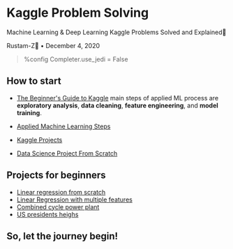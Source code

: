 # Kaggle Problem Solving
Machine Learning & Deep Learning Kaggle Problems Solved and Explained🎯

Rustam-Z🚀 • December 4, 2020

> %config Completer.use_jedi = False

## How to start
- [The Beginner's Guide to Kaggle](https://elitedatascience.com/beginner-kaggle) main steps of applied ML process are **exploratory analysis**, **data cleaning**, **feature engineering**, and **model training**.
- [Applied Machine Learning Steps](https://machinelearningmastery.com/start-here)

- [Kaggle Projects](https://youtube.com/playlist?list=PL2zq7klxX5AQXzNSLtc_LEKFPh2mAvHIO)
- [Data Science Project From Scratch](https://youtube.com/playlist?list=PL2zq7klxX5ASFejJj80ob9ZAnBHdz5O1t)

## Projects for beginners
- [Linear regression from scratch](linear-regression-from-scratch)
- [Linear Regression with multiple features](linear-regression-multiple-features)
- [Combined cycle power plant](power-plant)
- [US presidents heighs](US-presidents-heights)

## So, let the journey begin!
